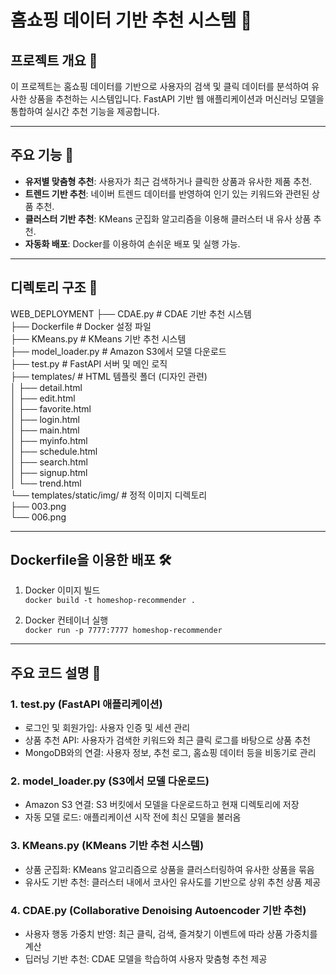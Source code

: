 # 홈쇼핑 데이터 기반 추천 시스템 🚀

## 프로젝트 개요 📄
이 프로젝트는 홈쇼핑 데이터를 기반으로 사용자의 검색 및 클릭 데이터를 분석하여 유사한 상품을 추천하는 시스템입니다. FastAPI 기반 웹 애플리케이션과 머신러닝 모델을 통합하여 실시간 추천 기능을 제공합니다.

---

## 주요 기능 🌟
- **유저별 맞춤형 추천**: 사용자가 최근 검색하거나 클릭한 상품과 유사한 제품 추천.
- **트렌드 기반 추천**: 네이버 트렌드 데이터를 반영하여 인기 있는 키워드와 관련된 상품 추천.
- **클러스터 기반 추천**: KMeans 군집화 알고리즘을 이용해 클러스터 내 유사 상품 추천.
- **자동화 배포**: Docker를 이용하여 손쉬운 배포 및 실행 가능.

---

## 디렉토리 구조 📂
 
WEB_DEPLOYMENT
├── CDAE.py # CDAE 기반 추천 시스템  
├── Dockerfile # Docker 설정 파일  
├── KMeans.py # KMeans 기반 추천 시스템  
├── model_loader.py # Amazon S3에서 모델 다운로드  
├── test.py # FastAPI 서버 및 메인 로직  
├── templates/ # HTML 템플릿 폴더 (디자인 관련)  
│ ├── detail.html  
│ ├── edit.html  
│ ├── favorite.html  
│ ├── login.html  
│ ├── main.html  
│ ├── myinfo.html  
│ ├── schedule.html  
│ ├── search.html  
│ ├── signup.html  
│ └── trend.html  
└── templates/static/img/ # 정적 이미지 디렉토리  
├── 003.png  
└── 006.png  

---

## Dockerfile을 이용한 배포 🛠️

1. Docker 이미지 빌드  
`docker build -t homeshop-recommender .`

2. Docker 컨테이너 실행  
`docker run -p 7777:7777 homeshop-recommender`

---

## 주요 코드 설명 📄

### 1. test.py (FastAPI 애플리케이션)
* 로그인 및 회원가입: 사용자 인증 및 세션 관리
* 상품 추천 API: 사용자가 검색한 키워드와 최근 클릭 로그를 바탕으로 상품 추천 
* MongoDB와의 연결: 사용자 정보, 추천 로그, 홈쇼핑 데이터 등을 비동기로 관리

### 2. model_loader.py (S3에서 모델 다운로드)
* Amazon S3 연결: S3 버킷에서 모델을 다운로드하고 현재 디렉토리에 저장
* 자동 모델 로드: 애플리케이션 시작 전에 최신 모델을 불러옴

### 3. KMeans.py (KMeans 기반 추천 시스템)
* 상품 군집화: KMeans 알고리즘으로 상품을 클러스터링하여 유사한 상품을 묶음
* 유사도 기반 추천: 클러스터 내에서 코사인 유사도를 기반으로 상위 추천 상품 제공

### 4. CDAE.py (Collaborative Denoising Autoencoder 기반 추천)
* 사용자 행동 가중치 반영: 최근 클릭, 검색, 즐겨찾기 이벤트에 따라 상품 가중치를 계산
* 딥러닝 기반 추천: CDAE 모델을 학습하여 사용자 맞춤형 추천 제공